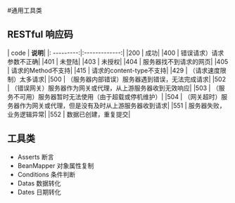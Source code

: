 #通用工具类

## RESTful 响应码

 | code | **说明**|
 |: ---------:|:-------------:|
 |200 | 成功|
 |400 | 错误请求）请求参数不正确| 
 |401 | 未登陆|
 |403 | 未授权|
 |404 | 服务器找不到请求的网页| 
 |405 | 请求的Method不支持|
 |415 | 请求的content-type不支持|
 |429 | （请求速度限制）太多请求|
 |500 | （服务器内部错误）服务器遇到错误，无法完成请求|
 |502 | （错误网关）服务器作为网关或代理，从上游服务器收到无效响应|
 |503 | （服务不可用）服务器暂时无法使用（由于超载或停机维护）|
 |504 | （网关超时）服务器作为网关或代理，但是没有及时从上游服务器收到请求|
 |551 |  服务器失败，业务逻辑异常|
 |552 |  数据已创建，重复提交|
 
## 工具类
  * Asserts 断言
  * BeanMapper 对象属性复制
  * Conditions 条件判断
  * Datas 数据转化
  * Dates 日期转化